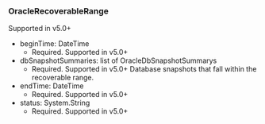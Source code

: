 ### OracleRecoverableRange
Supported in v5.0+

- beginTime: DateTime
  - Required. Supported in v5.0+
- dbSnapshotSummaries: list of OracleDbSnapshotSummarys
  - Required. Supported in v5.0+
  Database snapshots that fall within the recoverable range.
- endTime: DateTime
  - Required. Supported in v5.0+
- status: System.String
  - Required. Supported in v5.0+
